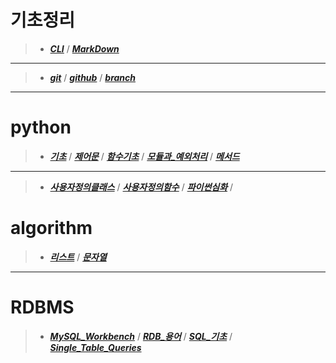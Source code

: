# **기초정리**
>- _**[CLI](MarkDown/CLI.md)**_  /  _**[MarkDown](MarkDown/markdown.md)**_
---
>- _**[git](git_github/git.md)**_ / _**[github](git_github/github.md)**_ / _**[branch](git_github/branch.md)**_
---
# **python**

>- _**[기초](python/01_python_기초.md)**_ / _**[제어문](python/02_python_제어문.md)**_ / _**[함수기초](python/03_python_함수기초.md)**_ 
 / _**[모듈과_예외처리](python/04_python_모듈과_예외처리.md)**_ / _**[메서드](python/05_python_메서드.md)**_

---

>- _**[사용자정의클래스](python/06_python_사용자정의클래스.md)**_ / _**[사용자정의함수](python/07_python_사용자정의함수.md)**_ / _**[파이썬심화](python/08_python_파이썬심화.md)**_ / 

# **algorithm**

>- _**[리스트](algorithm/01_algorithm_리스트.md)**_ / _**[문자열](algorithm/02_algorithm_%EB%AC%B8%EC%9E%90%EC%97%B4.mdmd)**_
---

# **RDBMS**
>- _**[MySQL_Workbench](RDBMS/01_workbench.md)**_ / _**[RDB_용어](RDBMS/02_relational_Database.md)**_ / _**[SQL_기초](RDBMS/03_SQL_Basics.md)**_ / _**[Single_Table_Queries](RDBMS/04_SQL_Single_Table_Queries.md)**_